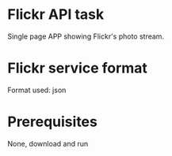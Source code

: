 # Flickr API task

Single page APP showing Flickr's photo stream.

# Flickr service format

Format used: json

# Prerequisites

None, download and run
